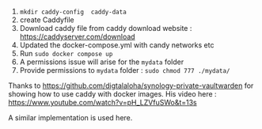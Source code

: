 1. `mkdir caddy-config  caddy-data`
2. create Caddyfile
3. Download caddy file from caddy download website : https://caddyserver.com/download
4. Updated the docker-compose.yml with candy networks etc
5. Run `sudo docker compose up`
6. A permissions issue will arise for the `mydata` folder 
7. Provide permissions to `mydata` folder : `sudo chmod 777 ./mydata/`

Thanks to https://github.com/digtalaloha/synology-private-vaultwarden for showing how to use caddy with docker images. His video here : https://www.youtube.com/watch?v=pH_LZVfuSWo&t=13s 

A similar implementation is used here. 


